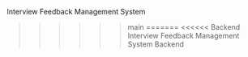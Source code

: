 
Interview Feedback Management System
>>>>>> main
=======
<<<<<< Backend
Interview Feedback Management System Backend

